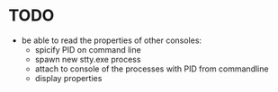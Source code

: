 # TODO

- be able to read the properties of other consoles:
  - spicify PID on command line
  - spawn new stty.exe process
  - attach to console of the processes with PID from commandline
  - display properties
  
